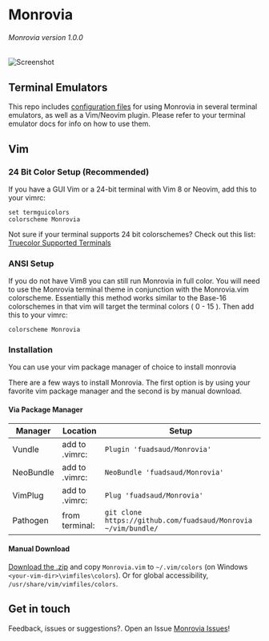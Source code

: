# Monrovia

###### Monrovia version 1.0.0
![Screenshot](https://cloud.githubusercontent.com/assets/11221489/22007082/faf6f4e4-dc24-11e6-9731-f766c55500f0.png)

## Terminal Emulators

This repo includes [configuration files](terminal_colors) for using Monrovia in several terminal emulators, as well as a Vim/Neovim plugin. Please refer to your terminal emulator docs for info on how to use them.

## Vim

### 24 Bit Color Setup (Recommended)

If you have a GUI Vim or a 24-bit terminal with Vim 8 or Neovim, add this to your vimrc:

```VimL
set termguicolors
colorscheme Monrovia
```

Not sure if your terminal supports 24 bit colorschemes? Check out this list: [Truecolor Supported Terminals ](https://gist.github.com/XVilka/8346728)

### ANSI Setup

If you do not have Vim8 you can still run Monrovia in full color. You will need to use the Monrovia terminal theme in conjunction with the Monrovia.vim colorscheme. Essentially this method works similar to the Base-16 colorschemes in that vim will target the terminal colors ( 0 - 15 ). Then add this to your vimrc:

```VimL
colorscheme Monrovia
```

### Installation

You can use your vim package manager of choice to install monrovia 

There are a few ways to install Monrovia. The first option is by using your favorite vim package manager and the second is by manual download.

#### Via Package Manager

| Manager          | Location        | Setup                                                          |
|------------------|-----------------|----------------------------------------------------------------|
| Vundle           | add to .vimrc:  | `Plugin 'fuadsaud/Monrovia'`                                   |
| NeoBundle        | add to .vimrc:  | `NeoBundle 'fuadsaud/Monrovia'`                                |
| VimPlug          | add to .vimrc:  | `Plug 'fuadsaud/Monrovia'`                                     |
| Pathogen         | from terminal:  | `git clone https://github.com/fuadsaud/Monrovia ~/vim/bundle/` |

#### Manual Download

[Download the .zip](https://github.com/justinmk/vim-sneak/archive/master.zip) and copy `Monrovia.vim` to `~/.vim/colors` (on Windows `<your-vim-dir>\vimfiles\colors`). Or for global accessibility, `/usr/share/vim/vimfiles/colors`.

## Get in touch

Feedback, issues or suggestions?. Open an Issue [Monrovia Issues](https://github.com/fuadsaud/Monrovia/issues)!

